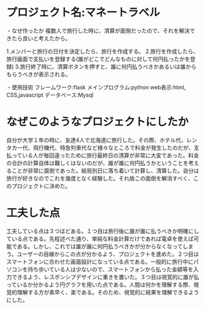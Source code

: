 # プロジェクト名:マネートラベル 
・なぜ作ったか
複数人で旅行した時に、清算が面倒だったので、それを解決できたら良いと考えたから。

1.メンバーと旅行の日付を決定したら、旅行を作成する。
2.旅行を作成したら、旅行画面で支払いを登録する(誰がどこでどんなものに対して何円払ったかを登録)
3.旅行終了時に、清算ボタンを押すと、誰に何円払うべきかあるいは誰からもらうべきが表示される。

・使用技術
フレームワーク:flask
メインプログラム:python
web表示:html, CSS,javascript
データベース:Mysql

# なぜこのようなプロジェクトにしたか
自分が大学１年の時に、友達4人で北海道に旅行した。その際、ホテル代、レンタカー代、飛行機代、特急列車代など様々なところで料金が発生したのだが、支払っている人が毎回違ったために旅行最終日の清算が非常に大変であった。料金の合計の計算自体は難しくはないのだが、誰が誰に何円払うかということを考えることが非常に面倒であった。結局別日に落ち着いて計算し、清算した。自分は旅行が好きなのでこれを幾度となく経験した。それ故この面倒を解消すべく、このプロジェクトに決めた。

# 工夫した点
工夫している点は３つほどある。１つ目は旅行後に誰が誰に払うべきか明確にしている点である。先程述べた通り、単純な料金計算だけであれば電卓を使えば可能である。しかし、これでは誰が誰に何円払うべきかが分からなくなってしまう。ユーザーの目線からこの点が分かるよう、プロジェクトを進めた。２つ目はスマートフォンに合わせた画面設計になっている点である。一般的に旅行中にパソコンを持ち歩いている人は少ないので、スマートフォンから払った金額等を入力できるよう、レスポンシブデザインに重きを置いた。３つ目は視覚的に誰が払っているか分かるよう円グラフを用いた点である。人間は何かを理解する際、視覚的理解する方が素早く、楽である。そのため、視覚的に結果を理解できるようにした。
